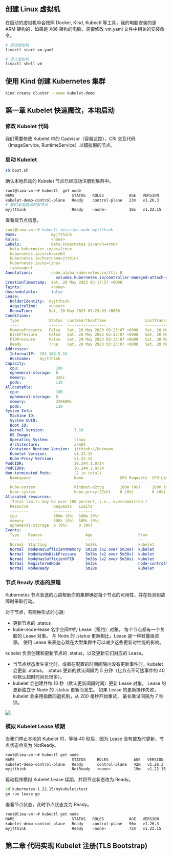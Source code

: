 ## 创建 Linux 虚拟机

在启动的虚拟机中会按照 Docker, Kind, Kubectl 等工具，我的电脑安装的是 ARM 架构的，如果是 X86 架构的电脑，需要修改 vm.yaml 文件中相关的安装命令。

```bash
# 启动虚拟机
limactl start vm.yaml

# 进入虚拟机
limactl shell vm 
```

## 使用 Kind 创建 Kubernetes 集群

```bash
kind create cluster --name kubelet-demo
```

## 第一章 Kubelet 快速魔改，本地启动
### 修改 Kubelet 代码

我们需要修改 Kubelet 中的 Cadvisor（容器监控），CRI 交互代码（ImageService, RuntimeService）以模拟假的节点。

### 启动 Kubelet

```bash
sh boot.sh
```

确认本地启动的 Kubelet 节点已经成功注册到集群中。

```bash
root@lima-vm:~# kubectl  get node
NAME                         STATUS   ROLES           AGE   VERSION
kubelet-demo-control-plane   Ready    control-plane   23m   v1.26.3
# 我们本地启动的假节点
myjtthink                    Ready    <none>          16s   v1.22.15
```

查看假节点信息。

```yaml
root@lima-vm:~# kubectl describe node myjtthink
Name:               myjtthink
Roles:              <none>
Labels:             beta.kubernetes.io/arch=arm64
  beta.kubernetes.io/os=linux
  kubernetes.io/arch=arm64
  kubernetes.io/hostname=jtthink
  kubernetes.io/os=linux
  type=agent
Annotations:        node.alpha.kubernetes.io/ttl: 0
                      volumes.kubernetes.io/controller-managed-attach-detach: true
CreationTimestamp:  Sat, 20 May 2023 03:17:57 +0000
Taints:             <none>
Unschedulable:      false
Lease:
  HolderIdentity:  myjtthink
  AcquireTime:     <unset>
  RenewTime:       Sat, 20 May 2023 03:23:33 +0000
Conditions:
  Type             Status  LastHeartbeatTime                 LastTransitionTime                Reason                       Message
  ----             ------  -----------------                 ------------------                ------                       -------
  MemoryPressure   False   Sat, 20 May 2023 03:23:07 +0000   Sat, 20 May 2023 03:17:57 +0000   KubeletHasSufficientMemory   kubelet has sufficient memory available
  DiskPressure     False   Sat, 20 May 2023 03:23:07 +0000   Sat, 20 May 2023 03:17:57 +0000   KubeletHasNoDiskPressure     kubelet has no disk pressure
  PIDPressure      False   Sat, 20 May 2023 03:23:07 +0000   Sat, 20 May 2023 03:17:57 +0000   KubeletHasSufficientPID      kubelet has sufficient PID available
  Ready            True    Sat, 20 May 2023 03:23:07 +0000   Sat, 20 May 2023 03:18:07 +0000   KubeletReady                 kubelet is posting ready status. AppArmor enabled
Addresses:
  InternalIP:  192.168.5.15
  Hostname:    myjtthink
Capacity:
  cpu:                100
  ephemeral-storage:  0
  memory:             32Gi
  pods:               110
Allocatable:
  cpu:                100
  ephemeral-storage:  0
  memory:             32668Mi
  pods:               110
System Info:
  Machine ID:
  System UUID:
  Boot ID:
  Kernel Version:             3.10
  OS Image:
  Operating System:           linux
  Architecture:               arm64
  Container Runtime Version:  jtthink://Unknown
  Kubelet Version:            v1.22.15
  Kube-Proxy Version:         v1.22.15
PodCIDR:                      10.244.1.0/24
PodCIDRs:                     10.244.1.0/24
Non-terminated Pods:          (2 in total)
  Namespace                   Name                CPU Requests  CPU Limits  Memory Requests  Memory Limits  Age
  ---------                   ----                ------------  ----------  ---------------  -------------  ---
  kube-system                 kindnet-d2tcq       100m (0%)     100m (0%)   50Mi (0%)        50Mi (0%)      5m38s
  kube-system                 kube-proxy-27ckl    0 (0%)        0 (0%)      0 (0%)           0 (0%)         5m38s
Allocated resources:
  (Total limits may be over 100 percent, i.e., overcommitted.)
  Resource           Requests   Limits
  --------           --------   ------
  cpu                100m (0%)  100m (0%)
  memory             50Mi (0%)  50Mi (0%)
  ephemeral-storage  0 (0%)     0 (0%)
Events:
  Type    Reason                   Age                    From             Message
  ----    ------                   ----                   ----             -------
  Normal  Starting                 5m38s                  kubelet          Starting kubelet.
  Normal  NodeHasSufficientMemory  5m38s (x2 over 5m38s)  kubelet          Node myjtthink status is now: NodeHasSufficientMemory
  Normal  NodeHasNoDiskPressure    5m38s (x2 over 5m38s)  kubelet          Node myjtthink status is now: NodeHasNoDiskPressure
  Normal  NodeHasSufficientPID     5m38s (x2 over 5m38s)  kubelet          Node myjtthink status is now: NodeHasSufficientPID
  Normal  RegisteredNode           5m35s                  node-controller  Node myjtthink event: Registered Node myjtthink in Controller
  Normal  NodeReady                5m28s                  kubelet          Node myjtthink status is now: NodeReady
```

### 节点 Ready 状态的原理

Kubernetes 节点发送的心跳帮助你的集群确定每个节点的可用性，并在检测到故障时采取行动。

对于节点，有两种形式的心跳:
- 更新节点的 .status
- kube-node-lease 名字空间中的 Lease（租约）对象。 每个节点都有一个关联的 Lease 对象。
与 Node 的 .status 更新相比，Lease 是一种轻量级资源。 使用 Lease 来表达心跳在大型集群中可以减少这些更新对性能的影响。

kubelet 负责创建和更新节点的 .status，以及更新它们对应的 Lease。
- 当节点状态发生变化时，或者在配置的时间间隔内没有更新事件时，kubelet 会更新 .status。 .status 更新的默认间隔为 5 分钟（比节点不可达事件的 40 秒默认超时时间长很多）。
- kubelet 会创建并每 10 秒（默认更新间隔时间）更新 Lease 对象。 Lease 的更新独立于 Node 的 .status 更新而发生。 如果 Lease 的更新操作失败，kubelet 会采用指数回退机制，从 200 毫秒开始重试， 最长重试间隔为 7 秒钟。

![](https://chengzw258.oss-cn-beijing.aliyuncs.com/Article/20230520113851.png)


### 模拟 Kubelet Lease 续期

当我们停止本地的 Kubelet 时，等待 40 秒后，因为 Lease 没有被及时更新，节点状态会变为 NotReady。

```bash
root@lima-vm:~# kubectl get node
NAME                         STATUS     ROLES           AGE   VERSION
kubelet-demo-control-plane   Ready      control-plane   42m   v1.26.3
myjtthink                    NotReady   <none>          19m   v1.22.15
```

启动程序模拟 Kubelet Lease 续期，并将节点状态改为 Ready。

```bash
cd kubernetes-1.22.15/mykubelet/test
go run lease.go
```

查看节点状态，此时节点状态变为 Ready。

```bash
root@lima-vm:~# kubectl get node
NAME                         STATUS   ROLES           AGE   VERSION
kubelet-demo-control-plane   Ready    control-plane   96m   v1.26.3
myjtthink                    Ready    <none>          72m   v1.22.15
```

## 第二章 代码实现 Kubelet 注册(TLS Bootstrap)